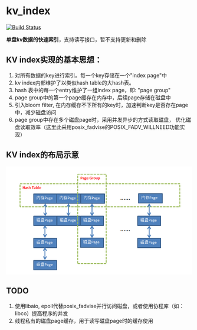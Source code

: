 kv_index
=====

[![Build Status](https://travis-ci.org/lxyhcx/kv_index.svg?branch=master)](https://travis-ci.org/lxyhcx/kv_index)

**单盘kv数据的快速索引**，支持读写接口，暂不支持更新和删除

## KV index实现的基本思想：

1. 对所有数据的key进行索引。每一个key存储在一个"index page"中
2. kv index内部维护了以类似hash table的大hash表。
3. hash 表中的每一个entry维护了一组index page，即: "page group"
4. page group中的第一个page缓存在内存中，后续page存储在磁盘中
5. 引入bloom filter, 在内存缓存不下所有的key时，加速判断key是否存在page中，减少磁盘访问
6. page group中存在多个磁盘page时，采用并发异步的方式读取磁盘，
   优化磁盘读取效率（这里此采用posix_fadvise的POSIX_FADV_WILLNEED功能实现）

## KV index的布局示意

![KV INDEX](https://github.com/lxyhcx/kv_index/raw/master/img/kv_index.PNG)

## TODO
1. 使用libaio, epoll代替posix_fadvise并行访问磁盘，或者使用协程库（如：libco）提高程序的并发
2. 线程私有的磁盘page缓存，用于读写磁盘page时的缓存使用
